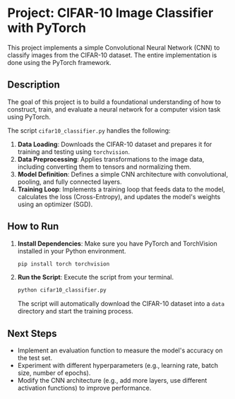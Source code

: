 # Project: CIFAR-10 Image Classifier with PyTorch

This project implements a simple Convolutional Neural Network (CNN) to classify images from the CIFAR-10 dataset. The entire implementation is done using the PyTorch framework.

## Description

The goal of this project is to build a foundational understanding of how to construct, train, and evaluate a neural network for a computer vision task using PyTorch.

The script `cifar10_classifier.py` handles the following:
1.  **Data Loading**: Downloads the CIFAR-10 dataset and prepares it for training and testing using `torchvision`.
2.  **Data Preprocessing**: Applies transformations to the image data, including converting them to tensors and normalizing them.
3.  **Model Definition**: Defines a simple CNN architecture with convolutional, pooling, and fully connected layers.
4.  **Training Loop**: Implements a training loop that feeds data to the model, calculates the loss (Cross-Entropy), and updates the model's weights using an optimizer (SGD).

## How to Run

1.  **Install Dependencies**:
    Make sure you have PyTorch and TorchVision installed in your Python environment.
    ```bash
    pip install torch torchvision
    ```

2.  **Run the Script**:
    Execute the script from your terminal.
    ```bash
    python cifar10_classifier.py
    ```
    The script will automatically download the CIFAR-10 dataset into a `data` directory and start the training process.

## Next Steps

- Implement an evaluation function to measure the model's accuracy on the test set.
- Experiment with different hyperparameters (e.g., learning rate, batch size, number of epochs).
- Modify the CNN architecture (e.g., add more layers, use different activation functions) to improve performance.
